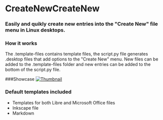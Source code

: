# CreateNewCreateNew
### Easily and quikly create new entries into the "Create New" file menu in Linux desktops.

### How it works
The .template-files contains template files, the script.py file generates .desktop files that add options to the "Create New" menu. New files can be added to the .template-files folder and new entries can be added to the bottom of the script.py file.

###Showcase
[![Thumbnail](https://i.imgur.com/5MCRanx.png)](http://www.youtube.com/watch?v=sksK3e-YnUk "Thumbnail")

### Default templates included
- Templates for both Libre and Microsoft Office files
- Inkscape file 
- Markdown